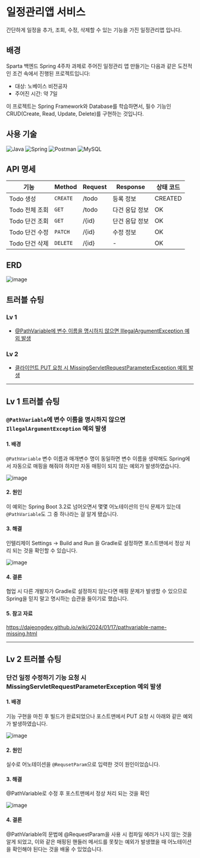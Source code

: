 # 일정관리앱 서비스
간단하게 일정을 추가, 조회, 수정, 삭제할 수 있는 기능을 가진 일정관리앱 입니다.

## 배경
Sparta 백엔드 Spring 4주차 과제로 주어진 일정관리 앱 만들기는 다음과 같은 도전적인 조건 속에서 진행된 프로젝트입니다:

- 대상: 노베이스 비전공자
- 주어진 시간: 약 7일

이 프로젝트는 Spring Framework와 Database를 학습하면서, 필수 기능인 CRUD(Create, Read, Update, Delete)를 구현하는 것입니다.


## 사용 기술
<!-- Java -->
![Java](https://img.shields.io/badge/Java-ED8B00?style=for-the-badge&logo=java&logoColor=white) ![Spring](https://img.shields.io/badge/Spring-6DB33F?style=for-the-badge&logo=spring&logoColor=white)
![Postman](https://img.shields.io/badge/Postman-FF6C37?style=for-the-badge&logo=postman&logoColor=white) ![MySQL](https://img.shields.io/badge/MySQL-4479A1?style=for-the-badge&logo=mysql&logoColor=white)

## API 명세

|기능|Method|Request|Response| 상태 코드|
|------|---|---|---|---|
|Todo 생성|`CREATE`|/todo|등록 정보|CREATED|
|Todo 전체 조회|`GET`|/todo|다건 응답 정보|OK|
|Todo 단건 조회|`GET`|/{id}|단건 응답 정보|OK|
|Todo 단건 수정|`PATCH`|/{id}|수정 정보|OK|
|Todo 단건 삭제|`DELETE`|/{id}|-|OK|

## ERD

![image](https://github.com/user-attachments/assets/d7975149-12d1-4033-93c5-9b88fb23696b)



 ## 트러블 슈팅
 ### Lv 1
 - [@PathVariable에 변수 이름을 명시하지 않으면 IllegalArgumentException 예외 발생](#Lv-1-트러블-슈팅)
 ### Lv 2
 - [클라이언트 PUT 요청 시 MissingServletRequestParameterException 예외 발생](#Lv-2-트러블-슈팅)

***
## Lv 1 트러블 슈팅
### `@PathVariable`에 변수 이름을 명시하지 않으면 `IllegalArgumentException` 예외 발생

#### 1. 배경

`@PathVariable` 변수 이름과 매개변수 명이 동일하면 변수 이름을 생략해도 Spring에서 자동으로 매핑을 해줘야 하지만 자동 매핑이 되지 않는 예외가 발생하였습니다.

![image](https://github.com/user-attachments/assets/ee7653a3-486b-46c5-a90f-fbe71830ce36)

#### 2. 원인

이 예외는 Spring Boot 3.2로 넘어오면서 몇몇 어노테이션의 인식 문제가 있는데 `@PathVariable`도 그 중 하나라는 걸 알게 됐습니다.

#### 3. 해결

인텔리제이 Settings -> Build and Run 을 Gradle로 설정하면 포스트맨에서 정상 처리 되는 것을 확인할 수 있습니다.

![image](https://github.com/user-attachments/assets/3090f638-fb7c-4a0f-8cf4-ae03b1b91275)

#### 4. 결론

협업 시 다른 개발자가 Gradle로 설정하지 않는다면 매핑 문제가 발생할 수 있으므로 Spring을 믿지 말고 명시하는 습관을 들이기로 했습니다.

#### 5. 참고 자료
https://dajeongdev.github.io/wiki/2024/01/17/pathvariable-name-missing.html

***
## Lv 2 트러블 슈팅
### 단건 일정 수정하기 기능 요청 시 MissingServletRequestParameterException 예외 발생

#### 1. 배경

기능 구현을 마친 후 빌드가 완료되었으나 포스트맨에서 PUT 요청 시 아래와 같은 예외가 발생하였습니다.

![image](https://github.com/user-attachments/assets/074fa524-3fd7-4566-8712-6782fb786253)

#### 2. 원인

실수로 어노테이션을 `@RequsetParam`으로 입력한 것이 원인이었습니다.

#### 3. 해결

@PathVariable로 수정 후 포스트맨에서 정상 처리 되는 것을 확인

![image](https://github.com/user-attachments/assets/c7d75bc2-13c2-4334-819f-226df7130e2b)

#### 4. 결론

@PathVariable의 문법에 @RequestParam을 사용 시 컴파일 에러가 나지 않는 것을 알게 되었고,
이와 같은 매핑된 핸들러 메서드를 못찾는 예외가 발생했을 때 어노테이션을 확인해야 된다는 것을 배울 수 있었습니다.


